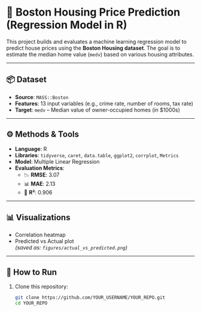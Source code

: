 # 🏡 Boston Housing Price Prediction (Regression Model in R)

This project builds and evaluates a machine learning regression model to predict house prices using the **Boston Housing dataset**. The goal is to estimate the median home value (`medv`) based on various housing attributes.

---

## 📦 Dataset

- **Source**: `MASS::Boston`
- **Features**: 13 input variables (e.g., crime rate, number of rooms, tax rate)
- **Target**: `medv` – Median value of owner-occupied homes (in $1000s)

---

## ⚙️ Methods & Tools

- **Language**: R
- **Libraries**: `tidyverse`, `caret`, `data.table`, `ggplot2`, `corrplot`, `Metrics`
- **Model**: Multiple Linear Regression
- **Evaluation Metrics**:
  - 📉 **RMSE**: 3.07
  - 📊 **MAE**: 2.13
  - 🧠 **R²**: 0.906

---

## 📊 Visualizations

- Correlation heatmap
- Predicted vs Actual plot  
  *(saved as: `figures/actual_vs_predicted.png`)*

---

## 🚀 How to Run

1. Clone this repository:
   ```bash
   git clone https://github.com/YOUR_USERNAME/YOUR_REPO.git
   cd YOUR_REPO
